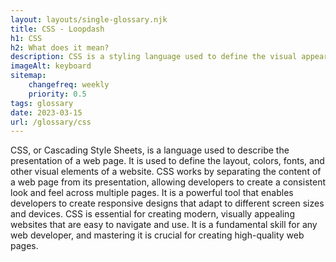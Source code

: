 ```yaml
--- 
layout: layouts/single-glossary.njk
title: CSS - Loopdash
h1: CSS
h2: What does it mean?
description: CSS is a styling language used to define the visual appearance of HTML elements in WordPress websites.
imageAlt: keyboard
sitemap:
	changefreq: weekly
	priority: 0.5
tags: glossary
date: 2023-03-15
url: /glossary/css
---
```


CSS, or Cascading Style Sheets, is a language used to describe the presentation of a web page. It is used to define the layout, colors, fonts, and other visual elements of a website. CSS works by separating the content of a web page from its presentation, allowing developers to create a consistent look and feel across multiple pages. It is a powerful tool that enables developers to create responsive designs that adapt to different screen sizes and devices. CSS is essential for creating modern, visually appealing websites that are easy to navigate and use. It is a fundamental skill for any web developer, and mastering it is crucial for creating high-quality web pages.

